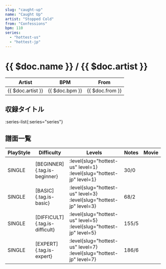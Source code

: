 ```yaml
---
slug: "caught-up"
name: "Caught Up"
artist: "Stopped Cold"
from: "Confessions"
bpm: 110
series:
  - "hottest-us"
  - "hottest-jp"
---
```


# {{ $doc.name }} / {{ $doc.artist }}

|Artist|BPM|From|
|------|---|----|
|{{ $doc.artist }}|{{ $doc.bpm }}|{{ $doc.from }}|

## 収録タイトル

:series-list{:series="series"}

## 譜面一覧

|PlayStyle|Difficulty|Levels|Notes|Movie|
|---------|----------|------|-----|-----|
|SINGLE|[BEGINNER]{.tag.is-beginner}|<div class="field is-grouped is-grouped-multiline"> :level{slug="hottest-us" level=1} :level{slug="hottest-jp" level=1}</div>|30/0||
|SINGLE|[BASIC]{.tag.is-basic}|<div class="field is-grouped is-grouped-multiline"> :level{slug="hottest-us" level=3} :level{slug="hottest-jp" level=3}</div>|68/2||
|SINGLE|[DIFFICULT]{.tag.is-difficult}|<div class="field is-grouped is-grouped-multiline"> :level{slug="hottest-us" level=5} :level{slug="hottest-jp" level=5}</div>|155/5||
|SINGLE|[EXPERT]{.tag.is-expert}|<div class="field is-grouped is-grouped-multiline"> :level{slug="hottest-us" level=7} :level{slug="hottest-jp" level=7}</div>|186/6||
